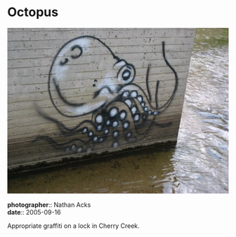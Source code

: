 # Octopus

![Octopus graffiti on the side of a concrete lock near the confluence of Cherry Creek and the Platte River](assets/2005-09-16-octopus.webp)

**photographer**:: Nathan Acks  
**date**:: 2005-09-16

Appropriate graffiti on a lock in Cherry Creek.
